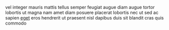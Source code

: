 vel integer mauris mattis tellus semper feugiat augue diam augue tortor lobortis
ut magna nam amet diam posuere placerat lobortis nec ut sed ac sapien
[eget](generated_webpages/congue2.md) eros hendrerit ut praesent nisl dapibus
duis sit blandit cras quis commodo
